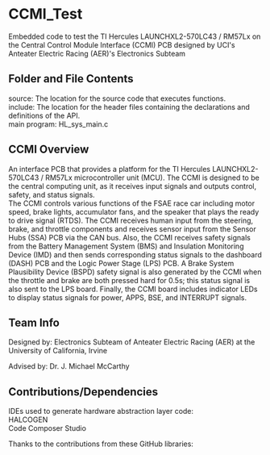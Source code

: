 # CCMI_Test
 Embedded code to test the TI Hercules LAUNCHXL2-570LC43 / RM57Lx on the Central Control Module Interface (CCMI) PCB designed by UCI's Anteater Electric Racing (AER)'s Electronics Subteam

## Folder and File Contents
source: The location for the source code that executes functions.\
include: The location for the header files containing the declarations and definitions of the API.\
main program: HL_sys_main.c

## CCMI Overview
An interface PCB that provides a platform for the TI Hercules LAUNCHXL2-570LC43 / RM57Lx microcontroller unit (MCU). The CCMI is designed to be the central computing unit, as it receives input signals and outputs control, safety, and status signals.\
The CCMI controls various functions of the FSAE race car including motor speed, brake lights, accumulator fans, and the speaker that plays the ready to drive signal (RTDS). The CCMI receives human input from the steering, brake, and throttle components and receives sensor input from the Sensor Hubs (SSA) PCB via the CAN bus. Also, the CCMI receives safety signals from the Battery Management System (BMS) and Insulation Monitoring Device (IMD) and then sends corresponding status signals to the dashboard (DASH) PCB and the Logic Power Stage (LPS) PCB. A Brake System Plausibility Device (BSPD) safety signal is also generated by the CCMI when the throttle and brake are both pressed hard for 0.5s; this status signal is also sent to the LPS board. Finally, the CCMI board includes indicator LEDs to display status signals for power, APPS, BSE, and INTERRUPT signals.


## Team Info
Designed by: Electronics Subteam of Anteater Electric Racing (AER) at the University of California, Irvine

Advised by: Dr. J. Michael McCarthy

## Contributions/Dependencies
IDEs used to generate hardware abstraction layer code:\
HALCOGEN\
Code Composer Studio

Thanks to the contributions from these GitHub libraries:


